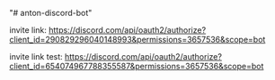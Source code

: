 "# anton-discord-bot"

invite link: https://discord.com/api/oauth2/authorize?client_id=290829296040148993&permissions=3657536&scope=bot

invite link test: https://discord.com/api/oauth2/authorize?client_id=654074967788355587&permissions=3657536&scope=bot
